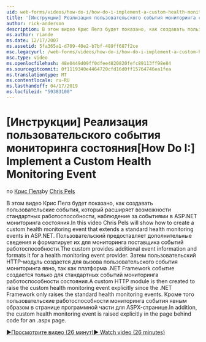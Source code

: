 ```yaml
---
uid: web-forms/videos/how-do-i/how-do-i-implement-a-custom-health-monitoring-event
title: '[Инструкции] Реализация пользовательского события мониторинга состояния | Документация Майкрософт'
author: rick-anderson
description: В этом видео Крис Пелз будет показано, как создавать пользовательские события, который расширяет возможности стандартных работоспособности, наблюдение за событиями в ASP.NET мониторинга состояния. Пользовательские pro...
ms.author: riande
ms.date: 12/17/2007
ms.assetid: 5fa365a1-d709-40e2-b7bf-489ff687f2ce
msc.legacyurl: /web-forms/videos/how-do-i/how-do-i-implement-a-custom-health-monitoring-event
msc.type: video
ms.openlocfilehash: 48e0449d09ff0dfee4820820fefc89113ff98e84
ms.sourcegitcommit: 0f1119340e4464720cfd16d0ff15764746ea1fea
ms.translationtype: MT
ms.contentlocale: ru-RU
ms.lasthandoff: 04/17/2019
ms.locfileid: "59383100"
---
```

# <a name="how-do-i-implement-a-custom-health-monitoring-event"></a><span data-ttu-id="e732b-104">[Инструкции] Реализация пользовательского события мониторинга состояния</span><span class="sxs-lookup"><span data-stu-id="e732b-104">[How Do I:] Implement a Custom Health Monitoring Event</span></span>

<span data-ttu-id="e732b-105">по [Крис Пелз](https://twitter.com/chrispels)</span><span class="sxs-lookup"><span data-stu-id="e732b-105">by [Chris Pels](https://twitter.com/chrispels)</span></span>

<span data-ttu-id="e732b-106">В этом видео Крис Пелз будет показано, как создавать пользовательские события, который расширяет возможности стандартных работоспособности, наблюдение за событиями в ASP.NET мониторинга состояния.</span><span class="sxs-lookup"><span data-stu-id="e732b-106">In this video Chris Pels will show how to create a custom health monitoring event that extends a standard health monitoring events in ASP.NET.</span></span> <span data-ttu-id="e732b-107">Пользовательский предоставляет дополнительные сведения и форматирует их для мониторинга поставщика событий работоспособности.</span><span class="sxs-lookup"><span data-stu-id="e732b-107">The custom provides additional event information and formats it for a health monitoring event provider.</span></span> <span data-ttu-id="e732b-108">Затем пользовательский HTTP-модуль создается для вызова пользовательского события мониторинга явно, так как платформа .NET Framework событие создается только для стандартных событий мониторинга работоспособности состояния.</span><span class="sxs-lookup"><span data-stu-id="e732b-108">A custom HTTP module is then created to raise the custom health monitoring event explicitly since the .NET Framework only raises the standard health monitoring events.</span></span> <span data-ttu-id="e732b-109">Кроме того пользовательские работоспособности мониторинга события явным образом в странице программной части для ASPX-странице.</span><span class="sxs-lookup"><span data-stu-id="e732b-109">In addition, the custom health monitoring event is raised explicitly in the page behind code for an .aspx page.</span></span>

[<span data-ttu-id="e732b-110">&#9654;Просмотрите видео (26 минут)</span><span class="sxs-lookup"><span data-stu-id="e732b-110">&#9654; Watch video (26 minutes)</span></span>](https://channel9.msdn.com/Blogs/ASP-NET-Site-Videos/how-do-i-implement-a-custom-health-monitoring-event)
